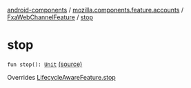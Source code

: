 [android-components](../../index.md) / [mozilla.components.feature.accounts](../index.md) / [FxaWebChannelFeature](index.md) / [stop](./stop.md)

# stop

`fun stop(): `[`Unit`](https://kotlinlang.org/api/latest/jvm/stdlib/kotlin/-unit/index.html) [(source)](https://github.com/mozilla-mobile/android-components/blob/master/components/feature/accounts/src/main/java/mozilla/components/feature/accounts/FxaWebChannelFeature.kt#L92)

Overrides [LifecycleAwareFeature.stop](../../mozilla.components.support.base.feature/-lifecycle-aware-feature/stop.md)

